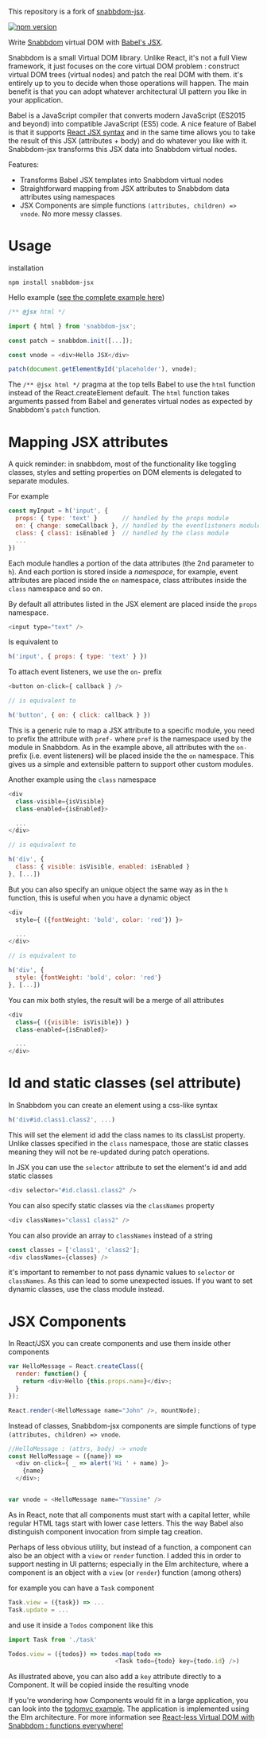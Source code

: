 This repository is a fork of [snabbdom-jsx](https://github.com/yelouafi/snabbdom-jsx).

[![npm version](https://img.shields.io/npm/v/snabbdom-jsx.svg?style=flat-square)](https://www.npmjs.com/package/snabbdom-jsx)

Write [Snabbdom](https://github.com/paldepind/snabbdom) virtual DOM with
[Babel's JSX](http://babeljs.io/docs/advanced/transformers/other/react/).

Snabbdom is a small Virtual DOM library. Unlike React, it's not a full View
 framework, it just focuses on the core virtual DOM problem : construct virtual DOM
 trees (virtual nodes) and patch the real DOM with them. it's entirely up to you
 to decide when those operations will happen. The main benefit is that you can adopt
 whatever architectural UI pattern you like in your application.

Babel is a JavaScript compiler that converts modern JavaScript (ES2015 and beyond)
into compatible JavaScript (ES5) code. A nice feature of Babel is that it supports
[React JSX  syntax](http://facebook.github.io/react/docs/displaying-data.html#jsx-syntax) and
in the same time allows you to take the result of this JSX (attributes + body) and do
whatever you like with it. Snabbdom-jsx transforms this JSX data into Snabbdom virtual nodes.

Features:

- Transforms Babel JSX templates into Snabbdom virtual nodes
- Straightforward mapping from JSX attributes to Snabbdom data attributes using namespaces
- JSX Components are simple functions `(attributes, children) => vnode`. No more messy classes.

Usage
======

installation

```
npm install snabbdom-jsx
```

Hello example ([see the complete example here](https://github.com/yelouafi/snabbdom-jsx/blob/master/examples/hello/main.js))

```js
/** @jsx html */

import { html } from 'snabbdom-jsx';

const patch = snabbdom.init([...]);

const vnode = <div>Hello JSX</div>

patch(document.getElementById('placeholder'), vnode);
```

The `/** @jsx html */` pragma at the top tells Babel to use the `html` function instead
of the React.createElement default. The `html` function takes arguments passed from Babel
and generates virtual nodes as expected by Snabbdom's `patch` function.

Mapping JSX attributes
=======================

A quick reminder: in snabbdom, most of the functionality like toggling classes, styles
and setting properties on DOM elements is delegated to separate modules.

For example

```js
const myInput = h('input', {
  props: { type: 'text' }       // handled by the props module
  on: { change: someCallback }, // handled by the eventlisteners module
  class: { class1: isEnabled }  // handled by the class module
  ...
})
```

Each module handles a portion of the data attributes (the 2nd parameter to `h`). And
each portion is stored inside a *namespace*, for example, event attributes are placed
inside the `on` namespace, class attributes inside the `class` namespace and so on.


By default all attributes listed in the JSX element are placed inside the `props` namespace.


```js
<input type="text" />
```
Is equivalent to

```js
h('input', { props: { type: 'text' } })
```

To attach event listeners, we use the `on-` prefix

```js
<button on-click={ callback } />

// is equivalent to

h('button', { on: { click: callback } })
```


This is a generic rule to map a JSX attribute to a specific module, you need to prefix
 the attribute with `pref-` where `pref` is the namespace used by the module in Snabbdom.
As in the example above, all attributes with the `on-` prefix (i.e. event listeners) will
be placed inside the the `on` namespace. This gives us a simple and extensible pattern to
support other custom modules.

Another example using the `class` namespace


```js
<div
  class-visible={isVisible}
  class-enabled={isEnabled}>

  ...
</div>

// is equivalent to

h('div', {
  class: { visible: isVisible, enabled: isEnabled }
}, [...])
```

But you can also specify an unique object the same way as in the `h` function, this is
useful when you have a dynamic object

```js
<div
  style={ ({fontWeight: 'bold', color: 'red'}) }>

  ...
</div>

// is equivalent to

h('div', {
  style: {fontWeight: 'bold', color: 'red'}
}, [...])
```

You can mix both styles, the result will be a merge of all attributes


```js
<div
  class={ ({visible: isVisible}) }
  class-enabled={isEnabled}>

  ...
</div>
```

Id and static classes (sel attribute)
================================

In Snabbdom you can create an element using a css-like syntax

```js
h('div#id.class1.class2', ...)
```

This will set the element id add the class names to its classList property. Unlike
classes specified in the `class` namespace, those are static classes meaning they
will not be re-updated during patch operations.

In JSX you can use the `selector` attribute to set the element's id and add static classes

```js
<div selector="#id.class1.class2" />
```

You can also specify static classes via the `classNames` property

```js
<div classNames="class1 class2" />
```

You can also provide an array to `classNames` instead of a string

```js
const classes = ['class1', 'class2'];
<div classNames={classes} />
```

it's important to remember to not pass dynamic values to `selector` or `classNames`.
As this can lead to some unexpected issues. If you want to set dynamic classes, use
the class module instead.


JSX Components
===============

In React/JSX you can create components and use them inside other components

```js
var HelloMessage = React.createClass({
  render: function() {
    return <div>Hello {this.props.name}</div>;
  }
});

React.render(<HelloMessage name="John" />, mountNode);
```

Instead of classes, Snabbdom-jsx components are simple functions of type  
`(attributes, children) => vnode`.

```js
//HelloMessage : (attrs, body) -> vnode
const HelloMessage = ({name}) =>
  <div on-click={ _ => alert('Hi ' + name) }>
    {name}
  </div>;


var vnode = <HelloMessage name="Yassine" />
```

As in React, note that all components must start with a capital letter, while regular
HTML tags start with lower case letters. This the way Babel also distinguish component
invocation from simple tag creation.

Perhaps of less obvious utility, but instead of a function, a component can also be an
object with a `view` or `render` function. I added this in order to support nesting in
UI patterns; especially in the Elm architecture, where a component is an object with a
`view` (or `render`) function (among others)

for example you can have a `Task` component


```js
Task.view = ({task}) => ...
Task.update = ...
```

and use it inside a `Todos` component like this

```js
import Task from './task'

Todos.view = ({todos}) => todos.map(todo =>
                              <Task todo={todo} key={todo.id} />)


```

As illustrated above, you can also add a `key` attribute directly to a Component.
It will be copied inside the resulting vnode


If you're wondering how Components would fit in a large application, you can look into
the [todomvc example](https://github.com/yelouafi/snabbdom-jsx/tree/master/examples/todomvc).
The application is implemented using the Elm architecture. For more information see
[React-less Virtual DOM with Snabbdom : functions everywhere!](https://medium.com/@yelouafi/react-less-virtual-dom-with-snabbdom-functions-everywhere-53b672cb2fe3)
